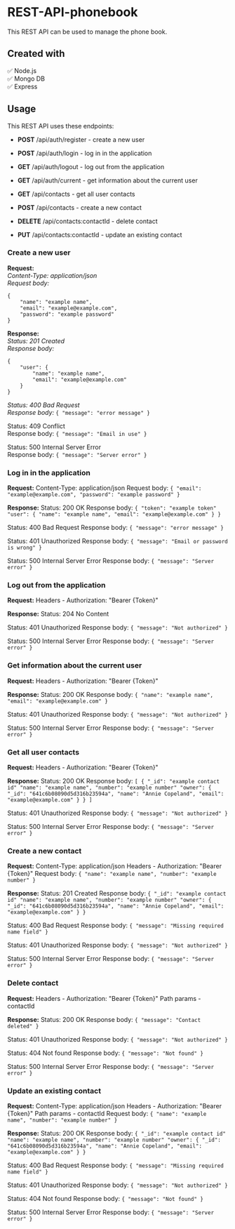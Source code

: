 # REST-API-phonebook

This REST API can be used to manage the phone book.

## Created with

:white_check_mark: Node.js  
:white_check_mark: Mongo DB  
:white_check_mark: Express

## Usage

This REST API uses these endpoints:

- **POST** /api/auth/register - create a new user
- **POST** /api/auth/login - log in in the application
- **GET** /api/auth/logout - log out from the application
- **GET** /api/auth/current - get information about the current user

- **GET** /api/contacts - get all user contacts
- **POST** /api/contacts - create a new contact
- **DELETE** /api/contacts:contactId - delete contact
- **PUT** /api/contacts:contactId - update an existing contact

### Create a new user

**Request:**  
_Content-Type: application/json_  
_Request body:_

```
{
    "name": "example name",
    "email": "example@example.com",
    "password": "example password"
}
```

**Response:**  
_Status: 201 Created_  
_Response body:_

```
{
    "user": {
        "name": "example name",
        "email": "example@example.com"
    }
}
```

_Status: 400 Bad Request_  
_Response body:_
`{
    "message": "error message"
}`

Status: 409 Conflict  
Response body:
`{
    "message": "Email in use"
}`

Status: 500 Internal Server Error  
Response body:
`{
    "message": "Server error"
}`

### Log in in the application

**Request:**
Content-Type: application/json
Request body:
`{
    "email": "example@example.com",
    "password": "example password"
}`

**Response:**
Status: 200 OK
Response body:
`{
    "token": "example token"
    "user": {
        "name": "example name",
        "email": "example@example.com"
    }
}`

Status: 400 Bad Request
Response body:
`{
    "message": "error message"
}`

Status: 401 Unauthorized
Response body:
`{
    "message": "Email or password is wrong"
}`

Status: 500 Internal Server Error
Response body:
`{
    "message": "Server error"
}`

### Log out from the application

**Request:**
Headers - Authorization: "Bearer {Token}"

**Response:**
Status: 204 No Content

Status: 401 Unauthorized
Response body:
`{
    "message": "Not authorized"
}`

Status: 500 Internal Server Error
Response body:
`{
    "message": "Server error"
}`

### Get information about the current user

**Request:**
Headers - Authorization: "Bearer {Token}"

**Response:**
Status: 200 OK
Response body:
`{
    "name": "example name",
    "email": "example@example.com"
}`

Status: 401 Unauthorized
Response body:
`{
    "message": "Not authorized"
}`

Status: 500 Internal Server Error
Response body:
`{
    "message": "Server error"
}`

### Get all user contacts

**Request:**
Headers - Authorization: "Bearer {Token}"

**Response:**
Status: 200 OK
Response body:
`[
    {
        "_id": "example contact id"
        "name": "example name",
        "number": "example number"
        "owner": {
            "_id": "641c6b08090d5d316b23594a",
            "name": "Annie Copeland",
            "email": "example@example.com"
        }
    }
]`

Status: 401 Unauthorized
Response body:
`{
    "message": "Not authorized"
}`

Status: 500 Internal Server Error
Response body:
`{
    "message": "Server error"
}`

### Create a new contact

**Request:**
Content-Type: application/json
Headers - Authorization: "Bearer {Token}"
Request body:
`{
    "name": "example name",
    "number": "example number"
}`

**Response:**
Status: 201 Created
Response body:
`{
    "_id": "example contact id"
    "name": "example name",
    "number": "example number"
    "owner": {
        "_id": "641c6b08090d5d316b23594a",
        "name": "Annie Copeland",
        "email": "example@example.com"
    }
}`

Status: 400 Bad Request
Response body:
`{
    "message": "Missing required name field"
}`

Status: 401 Unauthorized
Response body:
`{
    "message": "Not authorized"
}`

Status: 500 Internal Server Error
Response body:
`{
    "message": "Server error"
}`

### Delete contact

**Request:**
Headers - Authorization: "Bearer {Token}"
Path params - contactId

**Response:**
Status: 200 OK
Response body:
`{
    "message": "Contact deleted"
}`

Status: 401 Unauthorized
Response body:
`{
    "message": "Not authorized"
}`

Status: 404 Not found
Response body:
`{
    "message": "Not found"
}`

Status: 500 Internal Server Error
Response body:
`{
    "message": "Server error"
}`

### Update an existing contact

**Request:**
Content-Type: application/json
Headers - Authorization: "Bearer {Token}"
Path params - contactId
Request body:
`{
    "name": "example name",
    "number": "example number"
}`

**Response:**
Status: 200 OK
Response body:
`{
    "_id": "example contact id"
    "name": "example name",
    "number": "example number"
    "owner": {
        "_id": "641c6b08090d5d316b23594a",
        "name": "Annie Copeland",
        "email": "example@example.com"
    }
}`

Status: 400 Bad Request
Response body:
`{
    "message": "Missing required name field"
}`

Status: 401 Unauthorized
Response body:
`{
    "message": "Not authorized"
}`

Status: 404 Not found
Response body:
`{
    "message": "Not found"
}`

Status: 500 Internal Server Error
Response body:
`{
    "message": "Server error"
}`

```

```
